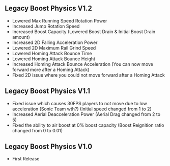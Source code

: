 ## Legacy Boost Physics V1.2
- Lowered Max Running Speed Rotation Power
- Increased Jump Rotation Speed
- Increased Boost Capacity (Lowered Boost Drain & Initial Boost Drain amount)
- Increased 2D Falling Acceleration Power
- Lowered 2D Maximum Rail Grind Speed
- Lowered Homing Attack Bounce Time
- Lowered Homing Attack Bounce Height
- Increased Homing Attack Bounce Acceleration (You can now move forward more after a Homing Attack)
- Fixed 2D issue where you could not move forward after a Homing Attack

## Legacy Boost Physics V1.1
- Fixed issue which causes 30FPS players to not move due to low acceleration (Sonic Team wth?) (Initial speed changed from 1 to 2)
- Increased Aerial Deacceleration Power (Aerial Drag changed from 2 to 5)
- Fixed the ability to air boost at 0% boost capacity (Boost Reignition ratio changed from 0 to 0.01)

## Legacy Boost Physics V1.0
- First Release
